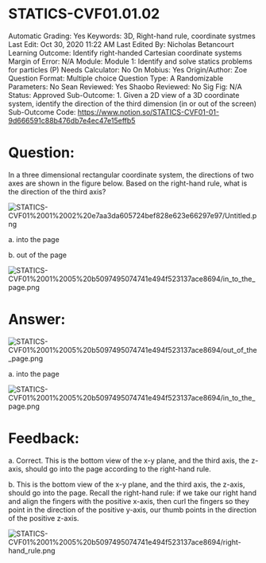 # STATICS-CVF01.01.02

Automatic Grading: Yes
Keywords: 3D, Right-hand rule, coordinate systmes
Last Edit: Oct 30, 2020 11:22 AM
Last Edited By: Nicholas Betancourt
Learning Outcome: Identify right-handed Cartesian coordinate systems
Margin of Error: N/A
Module: Module 1: Identify and solve statics problems for particles (P)
Needs Calculator: No
On Mobius: Yes
Origin/Author: Zoe
Question Format: Multiple choice
Question Type: A
Randomizable Parameters: No
Sean Reviewed: Yes
Shaobo Reviewed: No
Sig Fig: N/A
Status: Approved
Sub-Outcome: 1. Given a 2D view of a 3D coordinate system, identify the direction of the third dimension (in or out of the screen)
Sub-Outcome Code: https://www.notion.so/STATICS-CVF01-01-9d666591c88b476db7e4ec47e15effb5

# Question:

In a three dimensional rectangular coordinate system, the directions of two axes are shown in the figure below. Based on the right-hand rule, what is the direction of the third axis?

![STATICS-CVF01%2001%2002%20e7aa3da605724bef828e623e66297e97/Untitled.png](STATICS-CVF01%2001%2002%20e7aa3da605724bef828e623e66297e97/Untitled.png)

a. into the page

b. out of the page

![STATICS-CVF01%2001%2005%20b5097495074741e494f523137ace8694/in_to_the_page.png](STATICS-CVF01%2001%2005%20b5097495074741e494f523137ace8694/in_to_the_page.png)

# Answer:

![STATICS-CVF01%2001%2005%20b5097495074741e494f523137ace8694/out_of_the_page.png](STATICS-CVF01%2001%2005%20b5097495074741e494f523137ace8694/out_of_the_page.png)

a. into the page

![STATICS-CVF01%2001%2005%20b5097495074741e494f523137ace8694/in_to_the_page.png](STATICS-CVF01%2001%2005%20b5097495074741e494f523137ace8694/in_to_the_page.png)

# Feedback:

a. Correct. This is the bottom view of the x-y plane, and the third axis, the z-axis, should go into the page according to the right-hand rule.

b. This is the bottom view of the x-y plane, and the third axis, the z-axis, should go into the page. Recall the right-hand rule: if we take our right hand and align the fingers with the positive x-axis, then curl the fingers so they point in the direction of the positive y-axis, our thumb points in the direction of the positive z-axis.

![STATICS-CVF01%2001%2005%20b5097495074741e494f523137ace8694/right-hand_rule.png](STATICS-CVF01%2001%2005%20b5097495074741e494f523137ace8694/right-hand_rule.png)